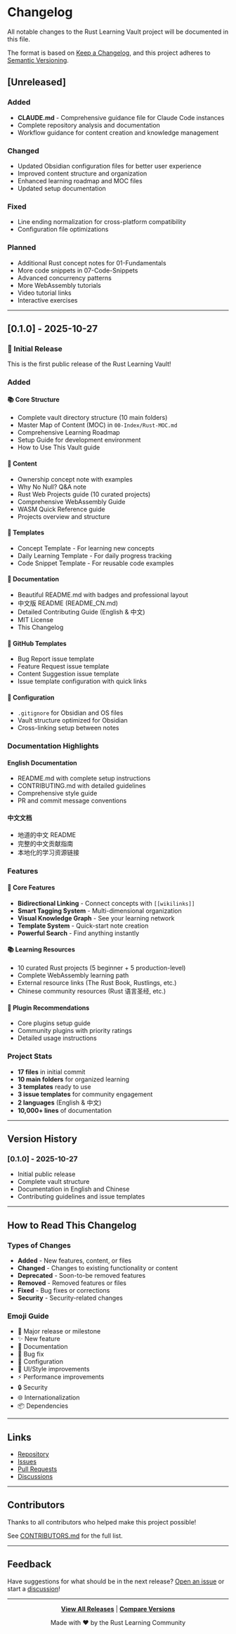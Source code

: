 # Changelog

All notable changes to the Rust Learning Vault project will be documented in this file.

The format is based on [Keep a Changelog](https://keepachangelog.com/en/1.0.0/),
and this project adheres to [Semantic Versioning](https://semver.org/spec/v2.0.0.html).

## [Unreleased]

### Added
- **CLAUDE.md** - Comprehensive guidance file for Claude Code instances
- Complete repository analysis and documentation
- Workflow guidance for content creation and knowledge management

### Changed
- Updated Obsidian configuration files for better user experience
- Improved content structure and organization
- Enhanced learning roadmap and MOC files
- Updated setup documentation

### Fixed
- Line ending normalization for cross-platform compatibility
- Configuration file optimizations

### Planned
- Additional Rust concept notes for 01-Fundamentals
- More code snippets in 07-Code-Snippets
- Advanced concurrency patterns
- More WebAssembly tutorials
- Video tutorial links
- Interactive exercises

---

## [0.1.0] - 2025-10-27

### 🎉 Initial Release

This is the first public release of the Rust Learning Vault!

### Added

#### 📚 Core Structure
- Complete vault directory structure (10 main folders)
- Master Map of Content (MOC) in `00-Index/Rust-MOC.md`
- Comprehensive Learning Roadmap
- Setup Guide for development environment
- How to Use This Vault guide

#### 📖 Content
- Ownership concept note with examples
- Why No Null? Q&A note
- Rust Web Projects guide (10 curated projects)
- Comprehensive WebAssembly Guide
- WASM Quick Reference guide
- Projects overview and structure

#### 📝 Templates
- Concept Template - For learning new concepts
- Daily Learning Template - For daily progress tracking
- Code Snippet Template - For reusable code examples

#### 🎨 Documentation
- Beautiful README.md with badges and professional layout
- 中文版 README (README_CN.md)
- Detailed Contributing Guide (English & 中文)
- MIT License
- This Changelog

#### 🐛 GitHub Templates
- Bug Report issue template
- Feature Request issue template
- Content Suggestion issue template
- Issue template configuration with quick links

#### 🔧 Configuration
- `.gitignore` for Obsidian and OS files
- Vault structure optimized for Obsidian
- Cross-linking setup between notes

### Documentation Highlights

#### English Documentation
- README.md with complete setup instructions
- CONTRIBUTING.md with detailed guidelines
- Comprehensive style guide
- PR and commit message conventions

#### 中文文档
- 地道的中文 README
- 完整的中文贡献指南
- 本地化的学习资源链接

### Features

#### 🎯 Core Features
- **Bidirectional Linking** - Connect concepts with `[[wikilinks]]`
- **Smart Tagging System** - Multi-dimensional organization
- **Visual Knowledge Graph** - See your learning network
- **Template System** - Quick-start note creation
- **Powerful Search** - Find anything instantly

#### 📚 Learning Resources
- 10 curated Rust projects (5 beginner + 5 production-level)
- Complete WebAssembly learning path
- External resource links (The Rust Book, Rustlings, etc.)
- Chinese community resources (Rust 语言圣经, etc.)

#### 🔌 Plugin Recommendations
- Core plugins setup guide
- Community plugins with priority ratings
- Detailed usage instructions

### Project Stats
- **17 files** in initial commit
- **10 main folders** for organized learning
- **3 templates** ready to use
- **3 issue templates** for community engagement
- **2 languages** (English & 中文)
- **10,000+ lines** of documentation

---

## Version History

### [0.1.0] - 2025-10-27
- Initial public release
- Complete vault structure
- Documentation in English and Chinese
- Contributing guidelines and issue templates

---

## How to Read This Changelog

### Types of Changes

- **Added** - New features, content, or files
- **Changed** - Changes to existing functionality or content
- **Deprecated** - Soon-to-be removed features
- **Removed** - Removed features or files
- **Fixed** - Bug fixes or corrections
- **Security** - Security-related changes

### Emoji Guide

- 🎉 Major release or milestone
- ✨ New feature
- 📝 Documentation
- 🐛 Bug fix
- 🔧 Configuration
- 🎨 UI/Style improvements
- ⚡ Performance improvements
- 🔒 Security
- 🌐 Internationalization
- 📦 Dependencies

---

## Links

- [Repository](https://github.com/Desperado1001/rust-learning-vault)
- [Issues](https://github.com/Desperado1001/rust-learning-vault/issues)
- [Pull Requests](https://github.com/Desperado1001/rust-learning-vault/pulls)
- [Discussions](https://github.com/Desperado1001/rust-learning-vault/discussions)

---

## Contributors

Thanks to all contributors who helped make this project possible!

See [CONTRIBUTORS.md](CONTRIBUTORS.md) for the full list.

---

## Feedback

Have suggestions for what should be in the next release? 
[Open an issue](https://github.com/Desperado1001/rust-learning-vault/issues/new/choose) or start a [discussion](https://github.com/Desperado1001/rust-learning-vault/discussions)!

---

<div align="center">

**[View All Releases](https://github.com/Desperado1001/rust-learning-vault/releases)** | **[Compare Versions](https://github.com/Desperado1001/rust-learning-vault/compare)**

Made with ❤️ by the Rust Learning Community

</div>
